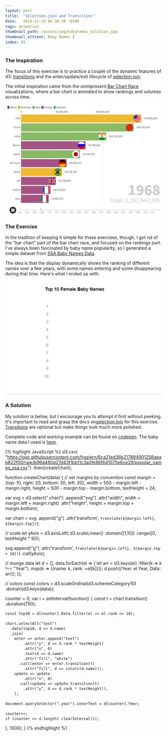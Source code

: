 ```yaml
---
layout: post
title:  "Selection.join and Transitions"
date:   2019-12-10 06:38:38 -0500
tags: animation
thumbnail_path: /assets/img/babynames_solution.jpg
thumbnail_alttext: Baby Names I
index: 05
---
```

### The Inspiration

The focus of this exercise is to practice a couple of the dynamic features of d3: [transitions](https://github.com/d3/d3-transition) and the enter/update/exit lifecycle of [selection.join](https://observablehq.com/@d3/selection-join).

The initial inspiration came from the omnipresent [Bar Chart Race](https://app.flourish.studio/@flourish/bar-chart-race) visualizations, where a bar chart is animated to show rankings and volumes across time.

![Bar Chart Races](/assets/img/babynames_inspiration.jpg)

### The Exercise

In the tradition of keeping it simple for these exercises, though, I got rid of the "bar chart" part of the bar chart race, and focused on the rankings part. I've always been fascinated by baby name popularity, so I generated a simple dataset from [SSA Baby Names Data](https://www.ssa.gov/oact/babynames/).

The idea is that the display dynamically shows the ranking of different names over a few years, with some names entering and some disappearing during that time. Here's what I ended up with:

![Baby Names](/assets/img/babynames_solution.gif)

### A Solution

My solution is below, but I encourage you to attempt it first without peeking. It's important to read and grasp the docs on[selection.join](https://observablehq.com/@d3/selection-join) for this exercise. [Transitions](https://github.com/d3/d3-transition) are optional but make things look much more polished.

Complete code and working example can be found on [codepen](https://codepen.io/fraziern/pen/vYEmyvx). The baby name data I used is [here](https://gist.githubusercontent.com/fraziern/6ca21ed36b217894901256aeab822f00/raw/b96d480d27d43f1bb11c3a0fe86f641070e6ce29/popular_names_ssa.csv).

{% highlight JavaScript %}
d3.csv( "https://gist.githubusercontent.com/fraziern/6ca21ed36b217894901256aeab822f00/raw/b96d480d27d43f1bb11c3a0fe86f641070e6ce29/popular_names_ssa.csv")
.then(createChart);

function createChart(data) {
  // set margins by convention
  const margin = {top: 10, right: 20, bottom: 30, left: 20},
      width = 500 - margin.left - margin.right,
      height = 500 - margin.top - margin.bottom,
      textHeight = 24;

  var svg = d3.select(".chart")
    .append("svg")
      .attr("width", width + margin.left + margin.right)
      .attr("height", height + margin.top + margin.bottom);
  
  var chart = svg
    .append("g")
      .attr('transform', `translate(${margin.left}, ${margin.top})`);
  
  // scale
  let yAxis = d3.axisLeft(
    d3.scaleLinear()
    .domain([1,10])
    .range([0, textHeight * 9]));
  
  svg.append("g")
    .attr('transform', `translate(${margin.left}, ${margin.top + 20})`)
    .call(yAxis);
                         
  // munge data
  let d = [];
  data.forEach(el => {
    let arr = d3.keys(el)
      .filter(k => k !== "Year")
      .map(k => ({name: k, rank: +el[k]}));
    d.push({Year: el.Year, Data: arr});
  });
  
  // colors
  const colors = d3.scaleOrdinal(d3.schemeCategory10)
    .domain(d3.keys(data));
    
  counter = 0;
  var i = setInterval(function() {
    const t = chart.transition()
        .duration(750);

    const top10 = d[counter].Data.filter(el => el.rank <= 10);
    
    chart.selectAll("text")
      .data(top10, d => d.name)
      .join(
        enter => enter.append("text")
            .attr("y", d => d.rank * textHeight)
            .attr("x", 0)
            .text(d => d.name)
            .attr("fill", "white")
          .call(enter => enter.transition(t)
            .attr("fill", d => colors(d.name))),
        update => update
            .attr("x", 0)
          .call(update => update.transition(t)
            .attr("y", d => d.rank * textHeight)),
        );
    
    document.querySelector(".year").innerText = d[counter].Year;
    
    counter++;
    if (counter >= d.length) clearInterval(i);
    
  }, 1000);
}
{% endhighlight %}